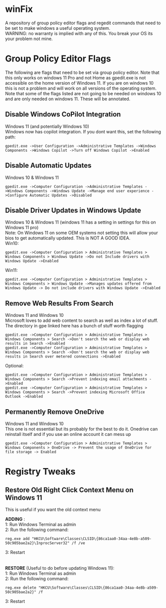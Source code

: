 # winFix
<p> A repository of group policy editor flags and regedit commands that need to be set to make windows a useful operating system. <br>
    WARNING: no warranty is implied with any of this. You break your OS its your problem not mine. <br>    
</p>

# Group Policy Editor Flags
<p> The following are flags that need to be set via group policy editor. Note that this only works on windows
    11 Pro and not Home as gpedit.exe is not accessible on the home version of Windows 11. If you are on windows
    10 this is not a problem and will work on all versions of the operating system. Note that some of the flags
    listed are not going to be needed on windows 10 and are only needed on windows 11. These will be annotated. 
</p>

## Disable Windows CoPilot Integration
<p> Windows 11 (and potentially Windows 10) <br>
    Windows now has copilot integration. If you dont want this, set the following path: <br>
    
    gpedit.exe ->User Configuration ->Administrative Templates ->Windows Components ->Windows Copilot ->Turn off Windows Copilot ->Enabled
</p>

## Disable Automatic Updates
<p> Windows 10 & Windows 11 <br>
    
    gpedit.exe ->Computer Configuration ->Administrative Templates ->Windows Components ->Windows Update ->Manage end user experience ->Configure Automatic Updates ->Disabled
</p>

## Disable Driver Updates in Windows Update
<p> Windows 10 & Windows 11 (windows 11 has a setting in settings for this on Windows 11 pro) <br>
    Note: On Windows 11 on some OEM systems not setting this will allow your bios to get automatically updated. This is NOT A GOOD IDEA. <br>
    Win10: <br>
    
    gpedit.exe ->Computer Configuration > Administrative Templates > Windows Components > Windows Update ->Do not Include drivers with Windows Update ->Enabled 
Win11: 

    gpedit.exe ->Computer Configuration > Administrative Templates > Windows Components > Windows Update ->Manages updates offered from Windows Update -> Do not include drivers with Windows Update ->Enabled 
</p>

## Remove Web Results From Search
<p> Windows 11 and Windows 10 <br>
    Microsoft loves to add web content to search as well as index a lot of stuff. The directory in gpe linked here has a bunch of stuff worth flagging <br>
    
    gpedit.exe ->Computer Configuration > Administrative Templates > Windows Components > Search ->Don't search the web or display web results in Search ->Enabled 
    gpedit.exe ->Computer Configuration > Administrative Templates > Windows Components > Search ->Don't search the web or display web results in Search over metered connections ->Enabled 
Optional: <br>
 
    gpedit.exe ->Computer Configuration > Administrative Templates > Windows Components > Search ->Prevent indexing email attachments ->Enabled 
    gpedit.exe ->Computer Configuration > Administrative Templates > Windows Components > Search ->Prevent indexing Microsoft Office Outlook ->Enabled   
</p>

## Permanently Remove OneDrive
<p> Windows 11 and Windows 10<br>
    This one is not essential but its probably for the best to do it. Onedrive can reinstall itself and if you use an online account it can mess up<br>
    
    gpedit.exe ->Computer Configuration > Administrative Templates > Windows Components > OneDrive -> Prevent the usage of OneDrive for file storage -> Enabled 

</p>

# Registry Tweaks

## Restore Old Right Click Context Menu on Windows 11
<p> This is useful if you want the old context menu <br>

**ADDING** : <br>
1: Run Windows Terminal as admin<br> 
2: Run the following command: <br>
    
    reg.exe add "HKCU\Software\Classes\CLSID\{86ca1aa0-34aa-4e8b-a509-50c905bae2a2}\InprocServer32" /f /ve             
3: Restart <br>
<br>    
**RESTORE** (Useful to do before updating Windows 11): <br>
1: Run Windows Terminal as admin <br>
2: Run the following command: <br>
        
    reg.exe delete "HKCU\Software\Classes\CLSID\{86ca1aa0-34aa-4e8b-a509-50c905bae2a2}" /f 
3: Restart <br>
</p>
